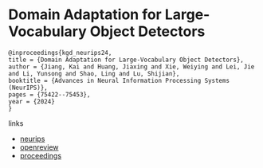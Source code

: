 # Domain Adaptation for Large-Vocabulary Object Detectors

```
@inproceedings{kgd_neurips24,
title = {Domain Adaptation for Large-Vocabulary Object Detectors},
author = {Jiang, Kai and Huang, Jiaxing and Xie, Weiying and Lei, Jie and Li, Yunsong and Shao, Ling and Lu, Shijian},
booktitle = {Advances in Neural Information Processing Systems (NeurIPS)},
pages = {75422--75453},
year = {2024}
}
```

links
- [neurips](https://nips.cc/Conferences/2024/Schedule?showEvent=94330)
- [openreview](https://openreview.net/forum?id=deZpmEfmTo)
- [proceedings](https://papers.nips.cc//paper_files/paper/2024/hash/89d0d5c2f720921df93bbb8fef514571-Abstract-Conference.html)
